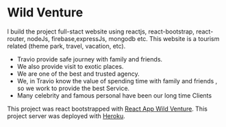 # Wild Venture

I build the project full-stact website using reactjs, react-bootstrap, react-router, nodeJs, firebase,expressJs, mongodb etc. This website is a tourism related (theme park, travel, vacation, etc).

* Travio provide safe journey with family and friends.
* We also provide visit to exotic places.
* We are one of the best and trusted agency.
* We, in Travio know the value of spending time with family and friends , so we work to provide the best Service.
* Many celebrity and famous personal have been our long time Clients


This project was react bootstrapped with [React App Wild Venture](https://wild-venture-9fd48.web.app/).
This project server was deployed with [Heroku](https://obscure-sierra-26455.herokuapp.com/).



